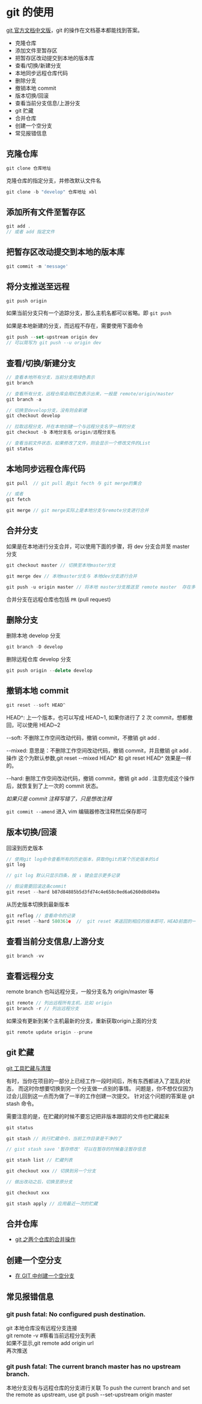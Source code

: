 # git 的使用

[git 官方文档中文版](https://git-scm.com/book/zh/v2)，git 的操作在文档基本都能找到答案。

- 克隆仓库
- 添加文件至暂存区
- 把暂存区改动提交到本地的版本库
- 查看/切换/新建分支
- 本地同步远程仓库代码
- 删除分支
- 撤销本地 commit
- 版本切换/回滚
- 查看当前分支信息/上游分支
- git 贮藏
- 合并仓库
- 创建一个空分支
- 常见报错信息

## 克隆仓库

```js
git clone 仓库地址
```

克隆仓库的指定分支，并修改默认文件名

```js
git clone -b "develop" 仓库地址 xbl
```

## 添加所有文件至暂存区

```js
git add .
// 或者 add 指定文件
```

## 把暂存区改动提交到本地的版本库

```js
git commit -m 'message'
```

## 将分支推送至远程

```js
git push origin
```

如果当前分支只有一个追踪分支，那么主机名都可以省略。即 `git push`

如果是本地新建的分支，而远程不存在，需要使用下面命令

```js
git push --set-upstream origin dev
// 可以简写为 git push --u origin dev
```

## 查看/切换/新建分支

```js
// 查看本地所有分支，当前分支用绿色表示
git branch

// 查看所有分支，远程仓库会用红色表示出来，一般是 remote/origin/master
git branch -a

// 切换至develop分支，没有则会新建
git checkout develop

// 拉取远程分支，并在本地创建一个与远程分支名字一样的分支
git checkout -b 本地分支名 origin/远程分支名

// 查看当前文件状态，如果修改了文件，则会显示一个修改文件的List
git status
```

## 本地同步远程仓库代码

```js
git pull  // git pull 是git fecth 与 git merge的集合

// 或者
git fetch

git merge // git merge实际上是本地分支与remote分支进行合并
```

## 合并分支

如果是在本地进行分支合并，可以使用下面的步骤，将 dev 分支合并至 master 分支

```js
git checkout master // 切换至本地master分支

git merge dev // 本地master分支与 本地dev分支进行合并

git push -u origin master // 将本地 master分支推送至 remote master  存在多个远程仓库才会用到 -u
```

合并分支在远程仓库也包括 `PR` (pull request)

## 删除分支

删除本地 develop 分支

```js
git branch -D develop
```

删除远程仓库 develop 分支

```js
git push origin --delete develop
```

## 撤销本地 commit

```js
git reset --soft HEAD^
```

HEAD^: 上一个版本，也可以写成 HEAD~1, 如果你进行了 2 次 commit，想都撤回，可以使用 HEAD~2

--soft: 不删除工作空间改动代码，撤销 commit，不撤销 git add .

--mixed: 意思是：不删除工作空间改动代码，撤销 commit，并且撤销 git add . 操作
这个为默认参数,git reset --mixed HEAD^ 和 git reset HEAD^ 效果是一样的。

--hard: 删除工作空间改动代码，撤销 commit，撤销 git add . 注意完成这个操作后，就恢复到了上一次的 commit 状态。

_如果只是 commit 注释写错了，只是想改注释_

`git commit --amend` 进入 vim 编辑器修改注释然后保存即可

## 版本切换/回滚

回滚到历史版本

```js
// 使用git log命令查看所有的历史版本，获取你git的某个历史版本的id
git log

// git log 默认只显示四条，按 ↓ 键会显示更多记录

// 假设需要回滚这条commit
git reset --hard b87d84885b5d3fd74c4e658c0ed6a6260d8d849a
```

从历史版本切换到最新版本

```js
git reflog // 查看命令的记录
git reset --hard 580361e  //  git reset 来返回到相应的版本即可，HEAD前面的一串字符为我们简写的ID
```

## 查看当前分支信息/上游分支

```js
git branch -vv 
```

## 查看远程分支

remote branch 也叫远程分支，一般分支名为 origin/master 等

```js
git remote // 列出远程所有主机，比如 origin
git branch -r // 列出远程分支
```

如果没有更新到某个主机最新的分支，重新获取origin上面的分支

```js
git remote update origin --prune
```

## git 贮藏

[git 工具贮藏与清理](https://git-scm.com/book/zh/v2/Git-%E5%B7%A5%E5%85%B7-%E8%B4%AE%E8%97%8F%E4%B8%8E%E6%B8%85%E7%90%86#_git_stashing)

有时，当你在项目的一部分上已经工作一段时间后，所有东西都进入了混乱的状态， 而这时你想要切换到另一个分支做一点别的事情。 问题是，你不想仅仅因为过会儿回到这一点而为做了一半的工作创建一次提交。 针对这个问题的答案是 git stash 命令。

需要注意的是，在贮藏的时候不要忘记把非版本跟踪的文件也贮藏起来

```js
git status

git stash // 执行贮藏命令，当前工作目录是干净的了

// gist stash save '暂存修改' 可以在暂存的时候备注暂存信息

git stash list // 贮藏列表

git checkout xxx // 切换到另一个分支

// 做出改动之后，切换至原分支

git checkout xxx

git stash apply // 应用最近一次的贮藏
```

## 合并仓库

- [git 之两个仓库的合并操作](https://www.jianshu.com/p/42a10bbfbf97)

## 创建一个空分支

- [在 GIT 中创建一个空分支](https://segmentfault.com/a/1190000004931751)

## 常见报错信息

### git push fatal: No configured push destination.

git 本地仓库没有远程分支连接  
git remote -v #察看当前远程分支列表  
如果不显示,git remote add origin url  
再次推送

### git push fatal: The current branch master has no upstream branch.

本地分支没有与远程仓库的分支进行关联
To push the current branch and set the remote as upstream, use git push --set-upstream origin master
